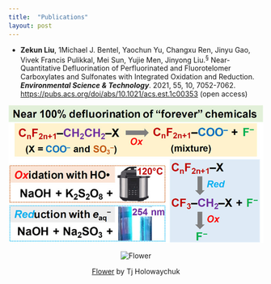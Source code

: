 ```yaml
---
title:  "Publications"
layout: post
---
```

   - **Zekun Liu**, 1Michael J. Bentel, Yaochun Yu, Changxu Ren, Jinyu Gao, Vivek Francis Pulikkal, Mei Sun, Yujie Men, Jinyong Liu.<sup>&sect;</sup> Near-Quantitative Defluorination of Perfluorinated and Fluorotelomer Carboxylates and Sulfonates with Integrated Oxidation and Reduction. ***Environmental Science & Technology***. 2021, 55, 10, 7052-7062.  
   https://pubs.acs.org/doi/abs/10.1021/acs.est.1c00353 (open access)  
  
  <div align=center>
  
  ![es1c00353_0010.jpeg](https://github.com/Zekun-LIU/Zekun-LIU.github.io/blob/master/assets/es1c00353_0010.jpeg)
   
   
   ![Flower](https://user-images.githubusercontent.com/4943215/55412447-bcdb6c80-5567-11e9-8d12-b1e35fd5e50c.jpg)

   
[Flower](https://unsplash.com/photos/iGrsa9rL11o) by Tj Holowaychuk
